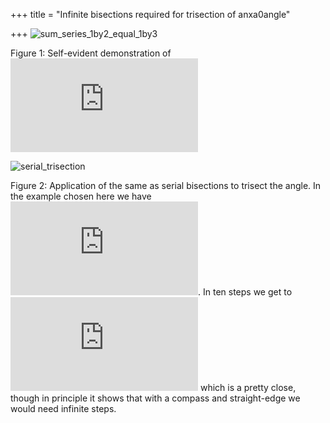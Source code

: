 +++
title = "Infinite bisections required for trisection of anxa0angle"

+++
![sum\_series\_1by2\_equal\_1by3](https://manasataramgini.files.wordpress.com/2017/05/sum_series_1by2_equal_1by3.png?w=640)

Figure 1: Self-evident demonstration of
![\\frac{1}{3}=\\frac{1}{2}-\\frac{1}{4}+\\frac{1}{8}-\\frac{1}{16}...](https://s0.wp.com/latex.php?latex=%5Cfrac%7B1%7D%7B3%7D%3D%5Cfrac%7B1%7D%7B2%7D-%5Cfrac%7B1%7D%7B4%7D%2B%5Cfrac%7B1%7D%7B8%7D-%5Cfrac%7B1%7D%7B16%7D...&bg=ffffff&fg=333333&s=0
"\\frac{1}{3}=\\frac{1}{2}-\\frac{1}{4}+\\frac{1}{8}-\\frac{1}{16}...")

![serial\_trisection](https://manasataramgini.files.wordpress.com/2017/05/serial_trisection.png?w=640)

Figure 2: Application of the same as serial bisections to trisect the
angle. In the example chosen here we have ![\\theta=102^o; \\;
\\frac{\\theta}{3}=34^o](https://s0.wp.com/latex.php?latex=%5Ctheta%3D102%5Eo%3B+%5C%3B+%5Cfrac%7B%5Ctheta%7D%7B3%7D%3D34%5Eo&bg=ffffff&fg=333333&s=0
"\\theta=102^o; \\; \\frac{\\theta}{3}=34^o"). In ten steps we get to
![33.97^o](https://s0.wp.com/latex.php?latex=33.97%5Eo&bg=ffffff&fg=333333&s=0
"33.97^o") which is a pretty close, though in principle it shows that
with a compass and straight-edge we would need infinite steps.
